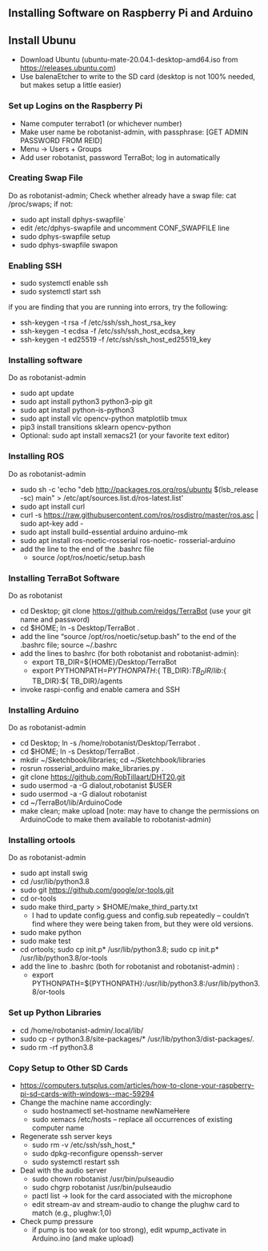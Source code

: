 ## Installing Software on Raspberry Pi and Arduino ##

## Install Ubunu ##
* Download Ubuntu (ubuntu-mate-20.04.1-desktop-amd64.iso from https://releases.ubuntu.com)
* Use balenaEtcher to write to the SD card (desktop is not 100% needed, but makes setup a little easier)

###  Set up Logins on the Raspberry Pi ###
* Name computer terrabot1 (or whichever number)
* Make user name be robotanist-admin, with passphrase: [GET ADMIN PASSWORD FROM REID]
* Menu -> Users + Groups
* Add user robotanist, password TerraBot; log in automatically

### Creating Swap File ###
Do as robotanist-admin;
Check whether already have a swap file: cat /proc/swaps; if not:
* sudo apt install dphys-swapfile`
* edit /etc/dphys-swapfile and uncomment CONF_SWAPFILE line
* sudo dphys-swapfile setup
* sudo dphys-swapfile swapon

### Enabling SSH ###
* sudo systemctl enable ssh  
* sudo systemctl start ssh

if you are finding that you are running into errors, try the following:
* ssh-keygen -t rsa -f /etc/ssh/ssh_host_rsa_key  
* ssh-keygen -t ecdsa -f /etc/ssh/ssh_host_ecdsa_key  
* ssh-keygen -t ed25519 -f /etc/ssh/ssh_host_ed25519_key

### Installing software ###
Do as robotanist-admin
* sudo apt update
* sudo apt install python3 python3-pip git
* sudo apt install python-is-python3
* sudo apt install vlc opencv-python matplotlib tmux
* pip3 install transitions sklearn opencv-python
* Optional: sudo apt install xemacs21 (or your favorite text editor)

### Installing ROS ###
Do as robotanist-admin
* sudo sh -c 'echo "deb http://packages.ros.org/ros/ubuntu $(lsb_release -sc) main" > /etc/apt/sources.list.d/ros-latest.list'
* sudo apt install curl
* curl -s https://raw.githubusercontent.com/ros/rosdistro/master/ros.asc | sudo apt-key add -
* sudo apt install build-essential arduino arduino-mk 
* sudo apt install ros-noetic-rosserial ros-noetic- rosserial-arduino
* add the line to the end of the .bashrc file
    - source /opt/ros/noetic/setup.bash

### Installing TerraBot Software ###
Do as robotanist
* cd Desktop; git clone https://github.com/reidgs/TerraBot (use your git name and password)
* cd $HOME; ln -s Desktop/TerraBot .
* add the line “source /opt/ros/noetic/setup.bash” to the end of the .bashrc file; source ~/.bashrc
* add the lines to bashrc (for both robotanist and robotanist-admin):
    - export TB_DIR=${HOME}/Desktop/TerraBot 
    - export PYTHONPATH=${PYTHONPATH}:${ TB_DIR}:${ TB_DIR}/lib:${ TB_DIR}:${ TB_DIR}/agents
* invoke raspi-config and enable camera and SSH

### Installing Arduino ###
Do as robotanist-admin
* cd Desktop; ln -s /home/robotanist/Desktop/Terrabot .
* cd $HOME; ln -s Desktop/TerraBot .
* mkdir ~/Sketchbook/libraries; cd ~/Sketchbook/libraries
* rosrun rosserial_arduino make_libraries.py .
* git clone https://github.com/RobTillaart/DHT20.git
* sudo usermod -a -G dialout,robotanist $USER
* sudo usermod -a -G dialout robotanist
* cd ~/TerraBot/lib/ArduinoCode
* make clean; make upload [note: may have to change the permissions on ArduinoCode to make them available to robotanist-admin)

### Installing ortools ###
Do as robotanist-admin
* sudo apt install swig
* cd /usr/lib/python3.8
* sudo git https://github.com/google/or-tools.git
* cd or-tools
* sudo make third_party > $HOME/make_third_party.txt
    - I had to update config.guess and config.sub repeatedly – couldn’t find where they were being taken from, but they were old versions.
* sudo make python
* sudo make test
* cd ortools; sudo cp init.p* /usr/lib/python3.8; sudo cp init.p* /usr/lib/python3.8/or-tools
* add the line to .bashrc (both for robotanist and robotanist-admin) :
    - export PYTHONPATH=${PYTHONPATH}:/usr/lib/python3.8:/usr/lib/python3.8/or-tools

### Set up Python Libraries ###
* cd /home/robotanist-admin/.local/lib/
* sudo cp -r python3.8/site-packages/*  /usr/lib/python3/dist-packages/.
* sudo rm -rf python3.8

### Copy Setup to Other SD Cards ###
* https://computers.tutsplus.com/articles/how-to-clone-your-raspberry-pi-sd-cards-with-windows--mac-59294
* Change the machine name accordingly:
    - sudo hostnamectl set-hostname newNameHere
    - sudo xemacs /etc/hosts – replace all occurrences of existing computer name
* Regenerate ssh server keys
    - sudo rm -v /etc/ssh/ssh_host_*
    - sudo dpkg-reconfigure openssh-server
    - sudo systemctl restart ssh
* Deal with the audio server
    - sudo chown robotanist /usr/bin/pulseaudio
    - sudo chgrp robotanist /usr/bin/pulseaudio
    - pactl list -> look for the card associated with the microphone
    - edit stream-av and stream-audio to change the plughw card to match (e.g., plughw:1,0)
 * Check pump pressure
    - if pump is too weak (or too strong), edit wpump_activate in Arduino.ino (and make upload)


